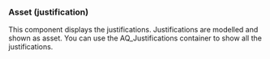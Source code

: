 ### Asset (justification)
This component displays the justifications. Justifications are modelled and shown as asset.
You can use the AQ_Justifications container to show all the justifications.
